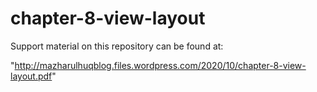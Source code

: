 # chapter-8-view-layout

Support material on this repository can be found at:

"http://mazharulhuqblog.files.wordpress.com/2020/10/chapter-8-view-layout.pdf"
